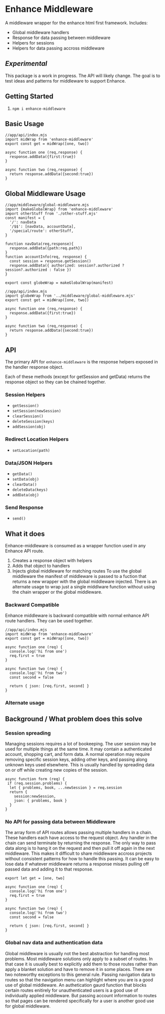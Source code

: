 # Enhance Middleware

A middleware wrapper for the enhance html first framework. 
Includes:
- Global middleware handlers
- Response for data passing between middleware
- Helpers for sessions
- Helpers for data passing accross middleware

## *Experimental*

This package is a work in progress. 
The API will likely change.
The goal is to test ideas and patterns for middleware to support Enhance.

## Getting Started
1. `npm i enhance-middleware`

## Basic Usage

```javascipt
//app/api/index.mjs
import midWrap from 'enhance-middleware'
export const get = midWrap([one, two])

async function one (req,response) {
  response.addData({first:true})
}

async function two (req,response) {
  return response.addData({second:true})
}
```


## Global Middleware Usage
```javascipt
//app/middleware/global-middleware.mjs
import {makeGlobalWrap} from 'enhance-middleware'
import otherStuff from './other-stuff.mjs'
const manifest = {
  '/': navData
  '/$$': [navData, accountData],
  '/special/route': otherStuff,
}

function navData(req,response){
  response.addData({path:req.path})
}
function accountInfo(req, response) {
  const session = response.getSession()
  response.addData({ authorized: session?.authorized ? session?.authorized : false })
}

export const globeWrap = makeGlobalWrap(manifest)
```


```javascipt
//app/api/index.mjs
import globeWrap from '../middleware/global-middleware.mjs'
export const get = midWrap([one, two])

async function one (req,response) {
  response.addData({first:true})
}

async function two (req,response) {
  return response.addData({second:true})
}
```


## API 
The primary API for `enhance-middleware` is the response helpers exposed in the handler response object.

Each of these methods (except for getSession and getData) returns the response object so they can be chained together.

### Session Helpers
- `getSession()`
- `setSession(newSession)`
- `clearSession()`
- `deleteSession(keys)`
- `addSession(obj)`

### Redirect Location Helpers
- `setLocation(path)`

### Data/JSON Helpers
- `getData()`
- `setData(obj)`
- `clearData()`
- `deleteData(keys)`
- `addData(obj)`

### Send Response
- `send()`

## What it does
Enhance-middleware is consumed as a wrapper function used in any Enhance API route.
1. Creates a response object with helpers
2. Adds that object to handlers 
3. Injects global middleware for matching routes
To use the global middleware the manifest of middleware is passed to a fuction that returns a new wrapper with the global middleware injected.
There is an alternate usage to wrap just a single middlware function without using the chain wrapper or the global middleware.


### Backward Compatible
Enhance middleware is backward compatible with normal enhance API route handlers.
They can be used together. 

```javascipt
//app/api/index.mjs
import midWrap from 'enhance-middleware'
export const get = midWrap([one, two])

async function one (req) {
  console.log('hi from one')
  req.first = true
}

async function two (req) {
  console.log('hi from two')
  const second = false

  return { json: [req.first, second] }
}

```


### Alternate usage

## Background / What problem does this solve

### Session spreading
Managing sessions requires a lot of bookeeping. 
The user session may be used for multiple things at the same time. 
It may contain a authenticated account, shopping cart, and form data. 
A normal operation may require removing specific session keys, adding other keys, and passing along unknown keys used elsewhere.
This is usually handled by spreading data on or off while creating new copies of the session.

```javascipt
async function form (req) {
 if (req.session.problems) {
  let { problems, book, ...newSession } = req.session
  return {
    session:newSession,
    json: { problems, book }
  }
}
```

### No API for passing data between Middleware
The array form of API routes allows passing multiple handlers in a chain.
These handlers each have access to the request object. 
Any handler in the chain can send terminate by returning the response.
The only way to pass data along is to hang it on the request and then pull it off again in the next middleware.
This makes it difficult to share middleware accross projects without consistent patterns for how to handle this passing.
It can be easy to lose data if whatever middleware returns a response misses pulling off passed data and adding it to that response.

```javascipt
export let get = [one, two]

async function one (req) {
  console.log('hi from one')
  req.first = true
}

async function two (req) {
  console.log('hi from two')
  const second = false

  return { json: [req.first, second] }
}
```

### Global nav data and authentication data
Global middleware is usually not the best abstraction for handling most problems. 
Most middleware solutions only apply to a subset of routes.
In that case it is usually best to explicitly add them to those routes rather than apply a blanket solution and have to remove it in some places.
There are two noteworthy exceptions to this general rule. 
Passing navigation data to routes so that the navigation menu can highlight where you are is a good use of global middleware.
An authetication gaurd function that blocks certain routes enitirely for unauthenticated users is a good use of individually applied middleware.
But passing account information to routes so that pages can be rendered specifically for a user is another good use for global middleware.





